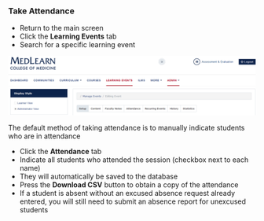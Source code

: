 ### Take Attendance
* Return to the main screen
* Click the **Learning Events** tab
* Search for a specific learning event

![Learning Event](./images/LearningEvents_Coordinator.png)

The default method of taking attendance is to manually indicate students who are in attendance

* Click the **Attendance** tab
* Indicate all students who attended the session (checkbox next to each name)
* They will automatically be saved to the database
* Press the **Download CSV** button to obtain a copy of the attendance
* If a student is absent without an excused absence request already entered, you will still need to submit an absence report for unexcused students
